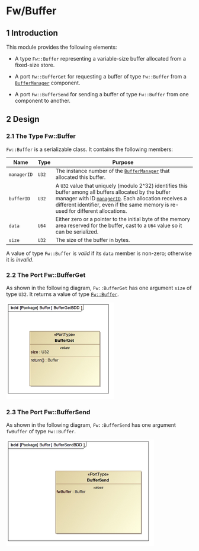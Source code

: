 <title>Fw/Buffer</title>

# Fw/Buffer

## 1 Introduction

This module provides the following elements:

* A type `Fw::Buffer` representing a variable-size buffer allocated from a fixed-size store.

* A port `Fw::BufferGet` for requesting a buffer of type `Fw::Buffer` from
a [`BufferManager`](../../../Svc/BufferManager/docs/sdd.html) component.

* A port `Fw::BufferSend` for sending a buffer of type `Fw::Buffer` from one
component to another.

## 2 Design

 <a name="FwBuffer"></a>
### 2.1 The Type Fw::Buffer

`Fw::Buffer` is a serializable class. It contains the following members:

Name | Type | Purpose
---- | ---- | -----
<a name="managerID">`managerID`</a> | `U32` | The instance number of the [`BufferManager`](../../../Svc/BufferManager/docs/sdd.html) that allocated this buffer.
<a name="bufferID">`bufferID`</a> | `U32` | A `U32` value that uniquely (modulo 2^32) identifies this buffer among all buffers allocated by the buffer manager with ID [`managerID`](#managerID). Each allocation receives a different identifier, even if the same memory is re-used for different allocations.
<a name="data">`data`</a> | `U64` | Either zero or a pointer to the initial byte of the memory area reserved for the buffer, cast to a `U64` value so it can be serialized.
<a size="size">`size`</a> | `U32` | The size of the buffer in bytes.

A value of type `Fw::Buffer` is *valid* if its `data` member is non-zero; otherwise it is
*invalid*.

### 2.2 The Port Fw::BufferGet

As shown in the following diagram, `Fw::BufferGet` has one argument `size` of type `U32`. It returns a
value of type [`Fw::Buffer`](#FwBuffer).

![`Fw::BufferGet` Diagram](img/BufferGetBDD.jpg "Fw::BufferGet Port")

### 2.3 The Port Fw::BufferSend

As shown in the following diagram, `Fw::BufferSend` has one argument `fwBuffer`
of type `Fw::Buffer`.

![`Fw::BufferSend` Diagram](img/BufferSendBDD.jpg "Fw::BufferSend Port")

